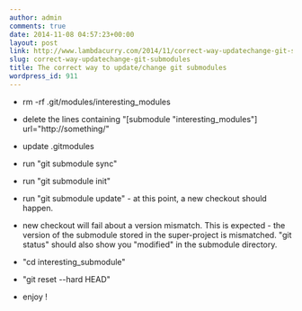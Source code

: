 ```yaml
---
author: admin
comments: true
date: 2014-11-08 04:57:23+00:00
layout: post
link: http://www.lambdacurry.com/2014/11/correct-way-updatechange-git-submodules/
slug: correct-way-updatechange-git-submodules
title: The correct way to update/change git submodules
wordpress_id: 911
---
```



	
  * rm -rf .git/modules/interesting_modules

	
  * delete the lines containing "[submodule "interesting_modules"] url="http://something/"

	
  * update .gitmodules

	
  * run "git submodule sync"

	
  * run "git submodule init"

	
  * run "git submodule update" - at this point, a new checkout should happen.

	
  * new checkout will fail about a version mismatch. This is expected - the version of the submodule stored in the super-project is mismatched. "git status" should also show you "modified" in the submodule directory.

	
  * "cd interesting_submodule"

	
  * "git reset --hard HEAD"

	
  * enjoy !


